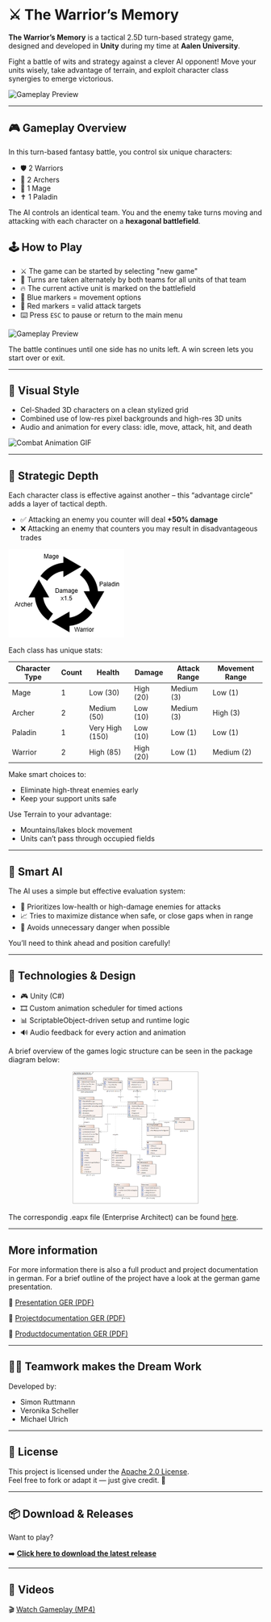 # ⚔️ The Warrior’s Memory

**The Warrior’s Memory** is a tactical 2.5D turn-based strategy game, designed and developed in **Unity** during my time at **Aalen University**.

Fight a battle of wits and strategy against a clever AI opponent! Move your units wisely, take advantage of terrain, and exploit character class synergies to emerge victorious.

![Gameplay Preview](media/gifs/gameplay-fight.gif)

---

## 🎮 Gameplay Overview

In this turn-based fantasy battle, you control six unique characters:

- 🛡️ 2 Warriors
- 🏹 2 Archers
- 🔮 1 Mage
- ✝️ 1 Paladin

The AI controls an identical team. You and the enemy take turns moving and attacking with each character on a **hexagonal battlefield**.

## 🕹️ How to Play

- ⚔️ The game can be started by selecting "new game"
- 🔁 Turns are taken alternately by both teams for all units of that team
- 🔥 The current active unit is marked on the battlefield
- 🚶 Blue markers = movement options
- 🎯 Red markers = valid attack targets
- ⌨️ Press `ESC` to pause or return to the main menu

![Gameplay Preview](media/gifs/gameplay-start.gif)

The battle continues until one side has no units left. A win screen lets you start over or exit.

---

## 🎨 Visual Style

- Cel-Shaded 3D characters on a clean stylized grid
- Combined use of low-res pixel backgrounds and high-res 3D units
- Audio and animation for every class: idle, move, attack, hit, and death

![Combat Animation GIF](media/gifs/gameplay-attack.gif)

---


## 🧠 Strategic Depth

Each character class is effective against another – this “advantage circle” adds a layer of tactical depth.

- ✅ Attacking an enemy you counter will deal **+50% damage**
- ❌ Attacking an enemy that counters you may result in disadvantageous trades

![Advantage Wheel](media/img/advantage-cicle-en.png)

Each class has unique stats:

| Character Type | Count | Health       | Damage     | Attack Range | Movement Range |
|----------------|-------|--------------|------------|---------------|-----------------|
| Mage           | 1     | Low (30)     | High (20)  | Medium (3)    | Low (1)         |
| Archer         | 2     | Medium (50)  | Low (10)   | Medium (3)    | High (3)        |
| Paladin        | 1     | Very High (150)| Low (10) | Low (1)       | Low (1)         |
| Warrior        | 2     | High (85)    | High (20)  | Low (1)       | Medium (2)      |

Make smart choices to:

- Eliminate high-threat enemies early
- Keep your support units safe

Use Terrain to your advantage:
- Mountains/lakes block movement
- Units can’t pass through occupied fields

---

## 🤖 Smart AI

The AI uses a simple but effective evaluation system:

- 📌 Prioritizes low-health or high-damage enemies for attacks
- 📈 Tries to maximize distance when safe, or close gaps when in range
- 🚫 Avoids unnecessary danger when possible

You’ll need to think ahead and position carefully!

---

## 🔧 Technologies & Design

- 🎮 Unity (C#)
- 🎞️ Custom animation scheduler for timed actions
- 📊 ScriptableObject-driven setup and runtime logic
- 🔊 Audio feedback for every action and animation

A brief overview of the games logic structure can be seen in the package diagram below:

<p align="center">
  <img src="media/img/package-diagram.png" width="50%"/>
</p>

The correspondig .eapx file (Enterprise Architect) can be found [here](docs/enterprisearchitect/architecture.eapx).

---

## More information

For more information there is also a full product and project documentation in german.
For a brief outline of the project have a look at the german game presentation.

📜 [Presentation GER (PDF)](docs/Presentation.pdf)

📜 [Projectdocumentation GER (PDF)](docs/Projektdokumentation.pdf)

📜 [Productdocumentation GER (PDF)](docs/Produktdokumentation.pdf)


---

## 🧑‍💻 Teamwork makes the Dream Work

Developed by:

- Simon Ruttmann
- Veronika Scheller
- Michael Ulrich

---

## 📜 License

This project is licensed under the [Apache 2.0 License](LICENSE).  
Feel free to fork or adapt it — just give credit. 🤝

---

## 📦 Download & Releases

Want to play?

➡️ **[Click here to download the latest release](https://github.com/SimonRuttmann/TheWarriorsMemory/releases/tag/v1.0.0)**

---

## 🎥 Videos

🎬 [Watch Gameplay (MP4)](media/video/gameplay.mp4)